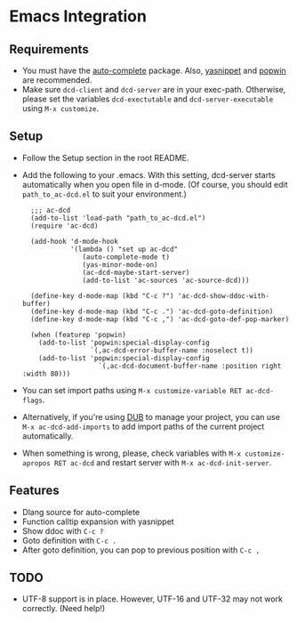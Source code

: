 # Emacs Integration

## Requirements

* You must have the
[auto-complete](https://github.com/auto-complete/auto-complete) package. Also,
[yasnippet](https://github.com/capitaomorte/yasnippet) and
[popwin](https://github.com/m2ym/popwin-el) are recommended.
* Make sure `dcd-client` and `dcd-server` are in your exec-path. Otherwise,
  please set the variables `dcd-exectutable` and `dcd-server-executable` using
  `M-x customize`.

## Setup

* Follow the Setup section in the root README.
* Add the following to your .emacs. With this setting, dcd-server starts
  automatically when you open file in d-mode. (Of course, you should edit
  `path_to_ac-dcd.el` to suit your environment.)

        ;;; ac-dcd
        (add-to-list 'load-path "path_to_ac-dcd.el")
        (require 'ac-dcd)

        (add-hook 'd-mode-hook
                  '(lambda () "set up ac-dcd"
                     (auto-complete-mode t)
                     (yas-minor-mode-on)
                     (ac-dcd-maybe-start-server)
                     (add-to-list 'ac-sources 'ac-source-dcd)))

        (define-key d-mode-map (kbd "C-c ?") 'ac-dcd-show-ddoc-with-buffer)
        (define-key d-mode-map (kbd "C-c .") 'ac-dcd-goto-definition)
        (define-key d-mode-map (kbd "C-c ,") 'ac-dcd-goto-def-pop-marker)

        (when (featurep 'popwin)
          (add-to-list 'popwin:special-display-config
                       `(,ac-dcd-error-buffer-name :noselect t))
          (add-to-list 'popwin:special-display-config
                         `(,ac-dcd-document-buffer-name :position right :width 80)))

* You can set import paths using `M-x customize-variable RET ac-dcd-flags`.
* Alternatively, if you're using [DUB](http://code.dlang.org/) to manage your
  project, you can use `M-x ac-dcd-add-imports` to add import paths of the
  current project automatically.
* When something is wrong, please, check variables with `M-x customize-apropos
  RET ac-dcd` and restart server with `M-x ac-dcd-init-server`.

## Features

* Dlang source for auto-complete
* Function calltip expansion with yasnippet
* Show ddoc with `C-c ?`
* Goto definition with `C-c .`
* After goto definition, you can pop to previous position with `C-c ,`

## TODO

* UTF-8 support is in place. However, UTF-16 and UTF-32 may not work correctly.
  (Need help!)

